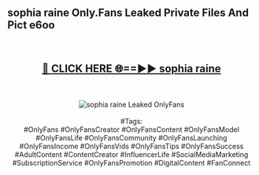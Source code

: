 <h2>sophia raine Only.Fans Leaked Private Files And Pict e6oo</h2>
<br>
<div align="center">
<h2><a href="https://mediafiles.top/sophia_raine" rel="nofollow">🔴 CLICK HERE 🌐==►► sophia raine</a></h2>
<br>
<br>
<a href="https://mediafiles.top/sophia_raine" rel="nofollow" data-target="animated-image.originalLink"><img src="https://i.ibb.co.com/WyWwxjT/player-gif2.gif" alt="sophia raine Leaked OnlyFans" style="max-width: 100%; display: inline-block;" data-target="animated-image.originalImage"></a>
<br><br>
#Tags:
<br>
#OnlyFans #OnlyFansCreator #OnlyFansContent #OnlyFansModel #OnlyFansLife #OnlyFansCommunity #OnlyFansLaunching #OnlyFansIncome #OnlyFansVids #OnlyFansTips #OnlyFansSuccess #AdultContent #ContentCreator #InfluencerLife #SocialMediaMarketing #SubscriptionService #OnlyFansPromotion #DigitalContent #FanConnect
</div>
<br>